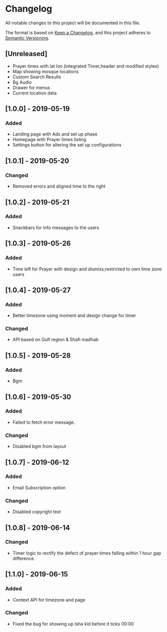# Changelog
All notable changes to this project will be documented in this file.

The format is based on [Keep a Changelog](https://keepachangelog.com/en/1.0.0/),
and this project adheres to [Semantic Versioning](https://semver.org/spec/v2.0.0.html).

## [Unreleased]
- Prayer times with lat lon (integrated Timer,header and modified styles)
- Map showing mosque locations
- Custom Search Results
- Bg Audio 
- Drawer for menus
- Current location data

## [1.0.0] - 2019-05-19
### Added
- Landing page with Ads and set up phase
- Homepage with Prayer times listing
- Settings button for altering the set up configurations

## [1.0.1] - 2019-05-20
### Changed
- Removed errors and aligned time to the right

## [1.0.2] - 2019-05-21
### Added
- Snackbars for info messages to the users

## [1.0.3] - 2019-05-26
### Added
- Time left for Prayer with design and dismiss;restricted to own time zone users

## [1.0.4] - 2019-05-27
### Added
- Better timezone using moment and design change for timer

### Changed
- API based on Gulf region & Shafi madhab

## [1.0.5] - 2019-05-28
### Added
- Bgm

## [1.0.6] - 2019-05-30
### Added
- Failed to fetch error message.

### Changed
- Disabled bgm from layout

## [1.0.7] - 2019-06-12
### Added
- Email Subscription option

### Changed
- Disabled copyright text

## [1.0.8] - 2019-06-14
### Changed
- Timer logic to rectify the defect of prayer times falling within 1 hour gap difference.

## [1.1.0] - 2019-06-15
### Added
- Context API for timezone and page

### Changed
- Fixed the bug for showing up Isha kid before it ticks 00:00


